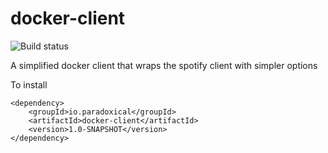 docker-client
========================

![Build status](https://travis-ci.org/paradoxical-io/docker-client.svg?branch=master)

A simplified docker client that wraps the spotify client with simpler options

To install

```
<dependency>
    <groupId>io.paradoxical</groupId>
    <artifactId>docker-client</artifactId>
    <version>1.0-SNAPSHOT</version>
</dependency>
```


